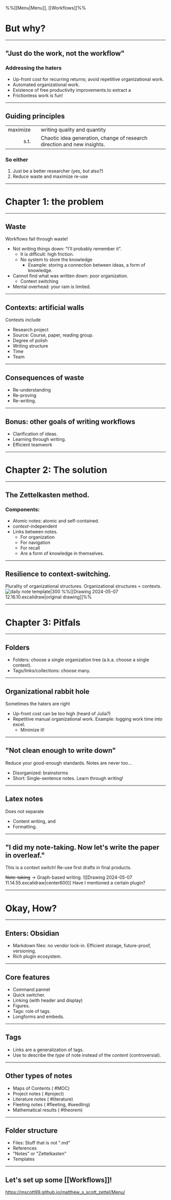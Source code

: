 %%[[Menu|Menu]], [[Workflows]]%%
# But why?
---
## "Just do the work, not the workflow"
### Addressing the haters
- Up-front cost for recurring returns; avoid repetitive organizational work.
- Automated organizational work.
- Existence of free productivity improvements.to extract a
- Frictionless work is fun!
---
## Guiding principles

|          |     |                                                                         |
| -------: | --: | ----------------------------------------------------------------------- |
| maximize |     | writing quality and quantity                                            |
|     s.t. |     | Chaotic idea generation, change of research direction and new insights. |

### So either
1. Just be a better researcher (yes, but also?)
2. Reduce waste and maximize re-use

---
# Chapter 1: the problem
---
## Waste
Workflows fail through waste!
- Not writing things down: "I'll probably remember it".
	- It is difficult: high friction.
	- No system to store the knowledge
		- Example: storing a connection between ideas, a form of knowledge.
- Cannot find what was written down: poor organization.
	- Context switching
- Mental overhead: your ram is limited.
---
## Contexts: artificial walls
Contexts include
- Research project
- Source: Course, paper, reading group. 
- Degree of polish
- Writing structure
- Time
- Team
---
## Consequences of waste
- Re-understanding
- Re-proving
- Re-writing.
---
## Bonus: other goals of writing workflows
- Clarification of ideas.
- Learning through writing.
- Efficient teamwork
---
# Chapter 2: The solution
---
## The Zettelkasten method.
### Components:
- Atomic notes:  atomic and self-contained.
- *context*-independent
- Links between notes.
	- For organization 
	- For navigation
	- For recall
	- Are a form of knowledge in themselves.
 
---
## Resilience to context-switching.
Plurality of organizational structures. Organizational structures = contexts.
![daily note template|300](https://raw.githubusercontent.com/mscott99/matthewscott-blog/main/files/graph.png)
%%[[Drawing 2024-05-07 12.16.10.excalidraw|original drawing]]%%

---
# Chapter 3: Pitfals
---
## Folders
- Folders: choose a single organization tree (a.k.a. choose a single context). 
- Tags/links/collections: choose many.
---
## Organizational rabbit hole
Sometimes the haters are right
- Up-front cost can be too high (heard of Julia?)
- Repetitive manual organizational work. Example: logging work time into excel.
	- Minimize it!
---
## "Not clean enough to write down"
Reduce your good-enough standards. Notes are never too...
- Disorganized: brainstorms
- Short: Single-sentence notes.
Learn through writing!

---
## Latex notes
Does not separate
- Content writing, and
- Formatting.
---
## "I did my note-taking. Now let's write the paper in overleaf."
This is a context switch! Re-use first drafts in final products.

~~Note-taking~~ $\to$ Graph-based writing.
![[Drawing 2024-05-07 11.14.55.excalidraw|center600]]
Have I mentioned a certain plugin?

---
# Okay, How?
---
## Enters: Obsidian
- Markdown files: no vendor lock-in. Efficient storage, future-proof, versioning.
- Rich plugin ecosystem.
---
## Core features
- Command pannel
- Quick switcher.
- Linking (with header and display)
- Figures.
- Tags: role of tags.
- Longforms and embeds.
---
## Tags
- Links are a generalization of tags.
- Use to describe the *type* of note instead of the *content* (controversial).
---
## Other types of notes
- Maps of Contents ( #MOC)
- Project notes ( #project)
- Literature notes ( #literature)
- Fleeting notes ( #fleeting, #seedling)
- Mathematical results ( #theorem)
---
## Folder structure
- Files: Stuff that is not ".md"
- References
- "Notes" or "Zettelkasten"
- Templates
---
## Let's set up some [[Workflows]]!
https://mscott99.github.io/matthew_s_scott_zettel/Menu/